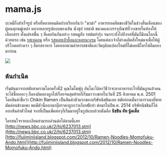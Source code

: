 # mama.js

บะหมี่กึ่งสำเร็จรูป หรือที่หลายคนติดปากเรียกกันว่า "มาม่า" อาหารยอดฮิตของชีวิตในช่วงสิ้นเดือนของผู้คนทุกหมู่เหล่า หลากหลายรูปแบบของเส้น น้ำซุป รสชาติ ขนาดและบรรจุภัณฑ์ที่วางขายในท้องให้เลือกสรร ตั้งแต่รสพื้น ๆ ที่เคยกินกันอย่าง รสหมูสับ รสต้มยำกุ้ง จนกระทั่งไปถึงรสที่มันก็มีบนโลกนี้ด้วยหรอ เช่น [รสเบคอน](https://www.amazon.com/Prima-Taste-Laksa-Mian-185g/dp/B00B5NOQ74) หรือ [รสหอยเป๋าฮื้อและหอยนางรม](https://www.amazon.com/noodles-Abalone-flavor-oyster-Limited/dp/B06XR6N4RC) โดยแต่ละเจ้าก็ต่างผลิตสิ่งใหม่มาเพื่อให้ผู้บริโภคอย่างเรา ๆ ลิ้มรสอาหาร โดยออกตามล่าหารสชาติและวัตถุดิบแปลกใหม่ที่ไม่เคยมีใครได้ลิ้มลองมาก่อน

![](https://www.picz.in.th/image/cEXnvt)

## ต้นกำเนิด

เริ่มต้นมาจากสมัยสงครามโลกครั้งที่2 คุณโมโมฟุกุ อันโดะได้หาวิธีว่าจะหาอาหารอะไรที่มันถูกแล้วคนจะได้ซื้อเยอะๆ ก็ลองผิดลองถูกไปเรื่อยจนสุดท้ายก็เริ่มมาวางขายในวันที่ 25 สิงหาคม พ.ศ. 2501 โดยสินค้าชื่อว่า Chikin Ramen เป็นสินค้าตัวแรกของบริษัทนิชชินเลย สมัยก่อนนั้นราคาราเมงที่ขายมันค่อนข้างแพง พอมีตัวนี้ออกมาปุ๊บราคาถูกกว่าเกือบ6เท่า
ต่อมาในปีพ.ศ. 2514 บริษัทนิชชินก็ได้ออกสินค้าตัวใหม่ จากที่เป็นแพ็คห่อๆก็เริ่มมาอยู่ในรูปแบบถ้วยนั่นคือ **นิชชิน คัพ นู้ดเดิ้ล** 

ใครสนใจรายละเอียดสามารถอ่านต่อได้ตามนี้เลย
[http://news.bbc.co.uk/2/hi/6237013.stm](http://news.bbc.co.uk/2/hi/6237013.stm)
[http://fujiminiisland.blogspot.com/2012/10/Ramen-Noodles-Momofuku-Ando.html](http://fujiminiisland.blogspot.com/2012/10/Ramen-Noodles-Momofuku-Ando.html)